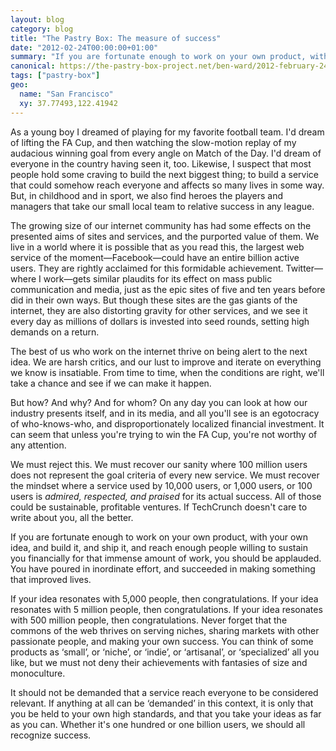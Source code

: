 ```yaml
---
layout: blog
category: blog
title: "The Pastry Box: The measure of success"
date: "2012-02-24T00:00:00+01:00"
summary: "If you are fortunate enough to work on your own product, with your own idea, and build it, and ship it, and reach enough people willing to sustain you financially for that immense amount of work, you should be applauded. You have poured in inordinate effort, and succeeded in making something that improved lives."
canonical: https://the-pastry-box-project.net/ben-ward/2012-february-24
tags: ["pastry-box"]
geo:
  name: "San Francisco"
  xy: 37.77493,122.41942
---
```

As a young boy I dreamed of playing for my favorite football team. I'd dream of lifting the FA Cup, and then watching the slow-motion replay of my audacious winning goal from every angle on Match of the Day. I'd dream of everyone in the country having seen it, too. Likewise, I suspect that most people hold some craving to build the next biggest thing; to build a service that could somehow reach everyone and affects so many lives in some way. But, in childhood and in sport, we also find heroes the players and managers that take our small local team to relative success in any league.

The growing size of our internet community has had some effects on the presented aims of sites and services, and the purported value of them. We live in a world where it is possible that as you read this, the largest web service of the moment—Facebook—could have an entire billion active users. They are rightly acclaimed for this formidable achievement. Twitter—where I work—gets similar plaudits for its effect on mass public communication and media, just as the epic sites of five and ten years before did in their own ways. But though these sites are the gas giants of the internet, they are also distorting gravity for other services, and we see it every day as millions of dollars is invested into seed rounds, setting high demands on a return.

The best of us who work on the internet thrive on being alert to the next idea. We are harsh critics, and our lust to improve and iterate on everything we know is insatiable. From time to time, when the conditions are right, we'll take a chance and see if we can make it happen.

But how? And why? And for whom? On any day you can look at how our industry presents itself, and in its media, and all you'll see is an egotocracy of who-knows-who, and disproportionately localized financial investment. It can seem that unless you're trying to win the FA Cup, you're not worthy of any attention.

We must reject this. We must recover our sanity where 100 million users does not represent the goal criteria of every new service. We must recover the mindset where a service used by 10,000 users, or 1,000 users, or 100 users is *admired, respected, and praised* for its actual success. All of those could be sustainable, profitable ventures. If TechCrunch doesn't care to write about you, all the better.

If you are fortunate enough to work on your own product, with your own idea, and build it, and ship it, and reach enough people willing to sustain you financially for that immense amount of work, you should be applauded. You have poured in inordinate effort, and succeeded in making something that improved lives.

If your idea resonates with 5,000 people, then congratulations. If your idea resonates with 5 million people, then congratulations. If your idea resonates with 500 million people, then congratulations. Never forget that the commons of the web thrives on serving niches, sharing markets with other passionate people, and making your own success. You can think of some products as ‘small’, or ‘niche’, or ‘indie’, or ‘artisanal’, or ‘specialized’ all you like, but we must not deny their achievements with fantasies of size and monoculture.

It should not be demanded that a service reach everyone to be considered relevant. If anything at all can be ‘demanded’ in this context, it is only that you be held to your own high standards, and that you take your ideas as far as you can. Whether it's one hundred or one billion users, we should all recognize success.
